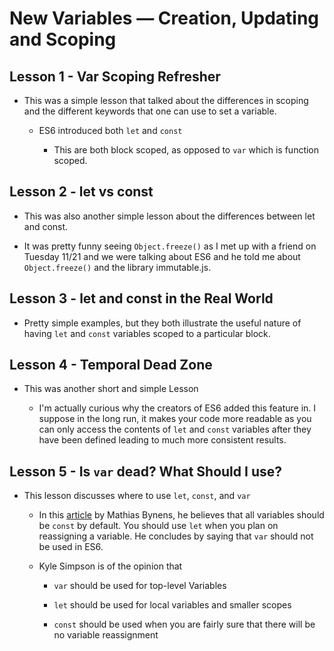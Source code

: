 # New Variables — Creation, Updating and Scoping

## Lesson 1 - Var Scoping Refresher

- This was a simple lesson that talked about the differences in scoping and the different keywords that one can use to set a variable.

  - ES6 introduced both `let` and `const`

    - This are both block scoped, as opposed to `var` which is function scoped.

## Lesson 2 - let vs const

- This was also another simple lesson about the differences between let and const.

- It was pretty funny seeing `Object.freeze()` as I met up with a friend on Tuesday 11/21 and we were talking about ES6 and he told me about `Object.freeze()` and the library immutable.js.

## Lesson 3 - let and const in the Real World

- Pretty simple examples, but they both illustrate the useful nature of having `let` and `const` variables scoped to a particular block.

## Lesson 4 - Temporal Dead Zone

- This was another short and simple Lesson

  - I'm actually curious why the creators of ES6 added this feature in. I suppose in the long run, it makes your code more readable as you can only access the contents of `let` and `const` variables after they have been defined leading to much more consistent results.

## Lesson 5 - Is `var` dead? What Should I use?

- This lesson discusses where to use `let`, `const`, and `var`

  - In this [article](https://mathiasbynens.be/notes/es6-const) by Mathias Bynens, he believes that all variables should be `const` by default. You should use `let` when you plan on reassigning a variable. He concludes by saying that `var` should not be used in ES6.

  - Kyle Simpson is of the opinion that

    - `var` should be used for top-level Variables

    - `let` should be used for local variables and smaller scopes

    - `const` should be used when you are fairly sure that there will be no variable reassignment
